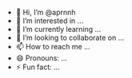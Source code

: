 - 👋 Hi, I’m @aprnnh
- 👀 I’m interested in ...
- 🌱 I’m currently learning ...
- 💞️ I’m looking to collaborate on ...
- 📫 How to reach me ...
- 😄 Pronouns: ...
- ⚡ Fun fact: ...

<!---
aprnnh/aprnnh is a ✨ special ✨ repository because its `README.md` (this file) appears on your GitHub profile.
You can click the Preview link to take a look at your changes.
--->
